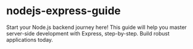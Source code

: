 # nodejs-express-guide
Start your Node.js backend journey here! This guide will help you master server-side development with Express, step-by-step. Build robust applications today.
